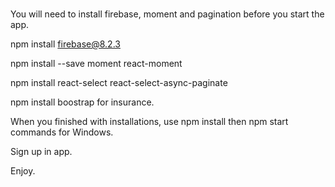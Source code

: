# 
You will need to install firebase, moment and  pagination before you start the app.


npm install firebase@8.2.3

npm install --save moment react-moment

npm install react-select react-select-async-paginate

npm install boostrap for  insurance.

When you finished with installations,  use npm install then npm start commands for Windows.

Sign up in app.

Enjoy.


